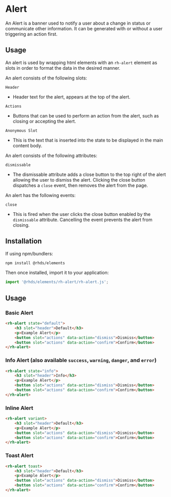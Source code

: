 # Alert
An Alert is a banner used to notify a user about a change in status or communicate other information. It can be generated with or without a user triggering an action first.

## Usage
An alert is used by wrapping html elements with an `rh-alert` element as slots in order to format the data in the desired manner.  

An alert consists of the following slots:

`Header`
- Header text for the alert, appears at the top of the alert. 

`Actions`
- Buttons that can be used to perform an action from the alert, such as closing or accepting the alert.

`Anonymous Slot`
- This is the text that is inserted into the state to be displayed in the main content body. 

An alert consists of the following attributes:

`dismissable`
- The dismissable attribute adds a close button to the top right of the alert allowing the user to dismiss the alert. Clicking the close button dispatches a `close` event, then removes the alert from the page.

An alert has the following events:

`close`
- This is fired when the user clicks the close button enabled by the `dismissable` attribute. Cancelling the event prevents the alert from closing.

##  Installation

If using npm/bundlers:
```bash
npm install @rhds/elements
```

Then once installed, import it to your application:

```js
import '@rhds/elements/rh-alert/rh-alert.js';
```
## Usage

### Basic Alert 
```html
<rh-alert state="default">
    <h3 slot="header">Default</h3>
    <p>Example Alert</p>
    <button slot="actions" data-action="dismiss">Dismiss</button>
    <button slot="actions" data-action="confirm">Confirm</button>
</rh-alert>
```

### Info Alert (also available `success`, `warning`, `danger`, and `error`)
```html
<rh-alert state="info">
    <h3 slot="header">Info</h3>
    <p>Example Alert</p>
    <button slot="actions" data-action="dismiss">Dismiss</button>
    <button slot="actions" data-action="confirm">Confirm</button>
</rh-alert>
```

### Inline Alert 
```html
<rh-alert variant>
    <h3 slot="header">Default</h3>
    <p>Example Alert</p>
    <button slot="actions" data-action="dismiss">Dismiss</button>
    <button slot="actions" data-action="confirm">Confirm</button>
</rh-alert>
```

### Toast Alert
```html
<rh-alert toast>
    <h3 slot="header">Default</h3>
    <p>Example Alert</p>
    <button slot="actions" data-action="dismiss">Dismiss</button>
    <button slot="actions" data-action="confirm">Confirm</button>
</rh-alert>
```
